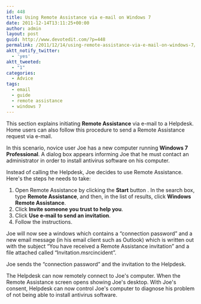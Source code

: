```yaml
---
id: 448
title: Using Remote Assistance via e-mail on Windows 7
date: 2011-12-14T13:11:25+00:00
author: admin
layout: post
guid: http://www.devotedit.com/?p=448
permalink: /2011/12/14/using-remote-assistance-via-e-mail-on-windows-7/
aktt_notify_twitter:
  - 'yes'
aktt_tweeted:
  - "1"
categories:
  - Advice
tags:
  - email
  - guide
  - remote assistance
  - windows 7
---
```

This section explains initiating **Remote Assistance** via e-mail to a Helpdesk. Home users can also follow this procedure to send a Remote Assistance request via e-mail.

In this scenario, novice user Joe has a new computer running **Windows 7 Professional**. A dialog box appears informing Joe that he must contact an administrator in order to install antivirus software on his computer.

Instead of calling the Helpdesk, Joe decides to use Remote Assistance. Here's the steps he needs to take:

  1. Open Remote Assistance by clicking the **Start** button . In the search box, type **Remote Assistance**, and then, in the list of results, click **Windows Remote Assistance**.
  2. Click **Invite someone you trust to help you**.
  3. Click **Use e‑mail to send an invitation**.
  4. Follow the instructions.

Joe will now see a windows which contains a &#8220;connection password&#8221; and a new email message (in his email client such as Outlook) which is written out with the subject &#8220;You have received a Remote Assistance invitation&#8221; and a file attached called &#8220;Invitation.msrcincident&#8221;.

Joe sends the &#8220;connection password&#8221; and the invitation to the Helpdesk.

The Helpdesk can now remotely connect to Joe's computer. When the Remote Assistance screen opens showing Joe's desktop. With Joe's consent, Helpdesk can now control Joe's computer to diagnose his problem of not being able to install antivirus software.